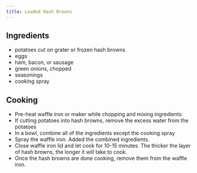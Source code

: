 ```yaml
---
title: Loaded Hash Browns
---
```


## Ingredients

* potatoes cut on grater or frozen hash browns
* eggs
* ham, bacon, or sausage
* green onions, chopped
* seasonings
* cooking spray

## Cooking

* Pre-heat waffle iron or maker while chopping and mixing ingredients
* If cutting potatoes into hash browns, remove the excess water from the potatoes
* In a bowl, combine all of the ingredients except the cooking spray
* Spray the waffle iron. Added the combined ingredients. 
* Close waffle iron lid and let cook for 10-15 minutes. The thicker the layer of hash browns, the 
longer it will take to cook. 
* Once the hash browns are done cooking, remove them from the waffle iron.